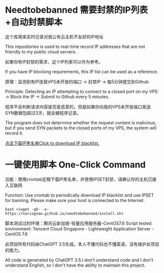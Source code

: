# Needtobebanned 需要封禁的IP列表+自动封禁脚本

这个库用来实时记录对我公有云主机不友好的IP地址

This repositories is used to real-time record IP addresses that are not friendly to my public cloud servers.

如果你有IP封禁的需求，这个IP列表可以作为参考。

If you have IP blocking requirements, this IP list can be used as a reference.

原理：监测到有IP连我VPS未开放的端口 -> 封禁IP -> 每5分钟提交到Github

Principle: Detecting an IP attempting to connect to a closed port on my VPS -> Block the IP -> Submit to Github every 5 minutes.

程序不会判断请求内容是否是恶意的，但是如果你向我的VPS未开放端口发送SYN数据包超过3次，就会被程序记录。

The program does not determine whether the request content is malicious, but if you send SYN packets to the closed ports of my VPS, the system will record it.

[点击下载IP黑名单Click to download IP blacklist.](https://narizgnaw.github.io/needtobebanned/iplist.txt)

# 一键使用脚本 One-Click Command

功能：使用crontab定期下载IP黑名单，并使用IPSET封禁，请确认你的主机已接入互联网

Function: Use crontab to periodically download IP blacklist and use IPSET for banning. Please make sure your host is connected to the Internet.

```shell
bash <(wget -qO- -o- https://narizgnaw.github.io/needtobebanned/install.sh)
```

脚本测试过的环境：腾讯云新加坡-轻量应用服务器-CentOS7.6
Script tested environment: Tencent Cloud Singapore - Lightweight Application Server - CentOS 7.6

此项目所有代码由ChatGPT 3.5生成。本人不懂代码也不懂英语，没有维护此项目的能力。

All code is generated by ChatGPT 3.5.I don't understand code and I don't understand English, so I don't have the ability to maintain this project.
